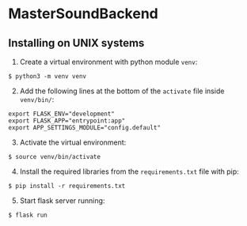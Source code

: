 # MasterSoundBackend

## Installing on UNIX systems

1. Create a virtual environment with python module `venv`:

```$ python3 -m venv venv```

2. Add the following lines at the bottom of the `activate` file inside `venv/bin/`:

```
export FLASK_ENV="development"
export FLASK_APP="entrypoint:app"
export APP_SETTINGS_MODULE="config.default"
```

3. Activate the virtual environment:

```$ source venv/bin/activate```

4. Install the required libraries from the `requirements.txt` file with pip:

```$ pip install -r requirements.txt```

5. Start flask server running:

```$ flask run```
